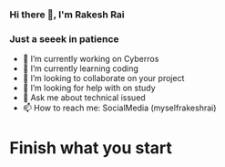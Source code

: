 ### Hi there 👋, I'm Rakesh Rai
### Just a seeek in patience
- 🔭 I’m currently working on Cyberros
- 🌱 I’m currently learning coding
- 👯 I’m looking to collaborate on  your project
- 🤔 I’m looking for help with  on study
- 💬 Ask me about technical issued
- 📫 How to reach me:  SocialMedia (myselfrakeshrai)
# Finish what you start
